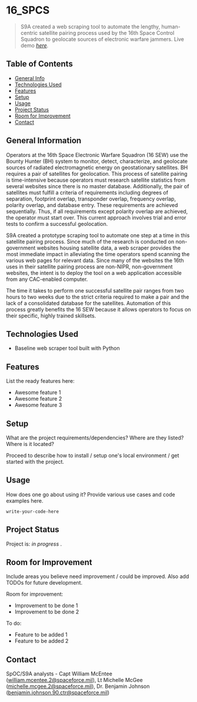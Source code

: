 # 16_SPCS
> S9A created a web scraping tool to automate the lengthy, human-centric satellite pairing process used by the 16th Space Control Squadron to geolocate sources of electronic warfare jammers.
> Live demo [_here_](https://www.example.com). <!-- will post link when demo is live -->



## Table of Contents
* [General Info](#general-information)
* [Technologies Used](#technologies-used)
* [Features](#features)
* [Setup](#setup)
* [Usage](#usage)
* [Project Status](#project-status)
* [Room for Improvement](#room-for-improvement)
* [Contact](#contact)


## General Information

Operators at the 16th Space Electronic Warfare Squadron (16 SEW) use the Bounty Hunter (BH) system to monitor, detect, characterize, and geolocate sources of radiated electromagnetic energy on geostationary satellites. BH requires a pair of satellites for geolocation. This process of satellite pairing is time-intensive because operators must research satellite statistics from several websites since there is no master database. Additionally, the pair of satellites must fulfill a criteria of requirements including degrees of separation, footprint overlap, transponder overlap, frequency overlap, polarity overlap, and database entry. These requirements are achieved sequentially. Thus, if all requirements except polarity overlap are achieved, the operator must start over. This current approach involves trial and error tests to confirm a successful geolocation.

S9A created a prototype scraping tool to automate one step at a time in this satellite pairing process. Since much of the research is conducted on non-government websites housing satellite data, a web scraper provides the most immediate impact in alleviating the time operators spend scanning the various web pages for relevant data. Since many of the websites the 16th uses in their satellite pairing process are non-NIPR, non-government websites, the intent is to deploy the tool on a web application accessible from any CAC-enabled computer.

The time it takes to perform one successful satellite pair ranges from two hours to two weeks due to the strict criteria required to make a pair and the lack of a consolidated database for the satellites. Automation of this process greatly benefits the 16 SEW because it allows operators to focus on their specific, highly trained skillsets.


## Technologies Used
- Baseline web scraper tool built with Python



## Features
List the ready features here:
- Awesome feature 1
- Awesome feature 2
- Awesome feature 3


## Setup
What are the project requirements/dependencies? Where are they listed? Where is it located?

Proceed to describe how to install / setup one's local environment / get started with the project.


## Usage
How does one go about using it?
Provide various use cases and code examples here.

`write-your-code-here`


## Project Status
Project is: _in progress_ .


## Room for Improvement
Include areas you believe need improvement / could be improved. Also add TODOs for future development.

Room for improvement:
- Improvement to be done 1
- Improvement to be done 2

To do:
- Feature to be added 1
- Feature to be added 2

## Contact
SpOC/S9A analysts - Capt William McEntee (william.mcentee.2@spaceforce.mil), Lt Michelle McGee (michelle.mcgee.2@spaceforce.mil), Dr. Benjamin Johnson (benjamin.johnson.90.ctr@spaceforce.mil)


